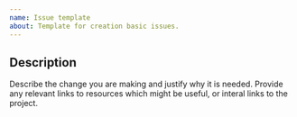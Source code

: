 ```yaml
---
name: Issue template
about: Template for creation basic issues.
---
```


## Description

Describe the change you are making and justify why it is needed.
Provide any relevant links to resources which might be useful, or interal links to the project.

<!--
Remember to link the issue to a relevant milestone, add it to the Drawer project, and label it properly.
-->